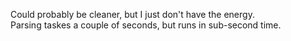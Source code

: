 Could probably be cleaner, but I just don't have the energy.<BR>
Parsing taskes a couple of seconds, but runs in sub-second time.